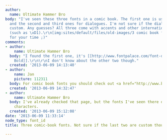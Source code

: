 ```yaml
---
author:
  name: Ultimate Hammer Bro
body: "I've seen these three fonts in a comic book. The first one is used for titles,
  and the second and third ones for dialogues. I'm not sure if the dialogue ones are
  custom. Any guesses? All three come with accents and other international characters
  (such as \xD1).\r\n[img:sites/default/files/old-images/3 comic book fonts_4303.jpg]\r\n\r\nThanks
  for your time ;)"
comments:
- author:
    name: Ultimate Hammer Bro
  body: "I found the first one, it's [[http://www.fontpalace.com/font-download/Lunatix+Bold/|Lunatix
    Bold]].\r\n\r\nI don't know about the other two though."
  created: '2013-06-09 14:13:40'
- author:
    name: Jan
    picture: 112311
  body: For comic book fonts you should check out <a href="http://www.blambot.com/">Blambot</a>.
  created: '2013-06-09 14:32:47'
- author:
    name: Ultimate Hammer Bro
  body: I've already checked that page, but the fonts I've seen there don't have international
    characters.
  created: '2013-06-09 15:12:08'
date: '2013-06-09 11:33:14'
node_type: font_id
title: Three comic-book fonts. Not sure if the last two are custom though...

---
```

